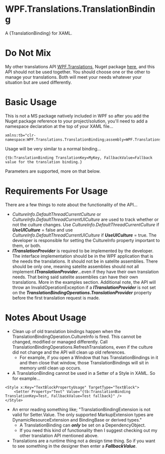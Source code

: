 # WPF.Translations.TranslationBinding
A {TranslationBinding} for XAML.

# Do Not Mix
My other translations API [WPF.Translations](https://github.com/AaronAmberman/WPF.Translations), Nuget package [here](https://www.nuget.org/packages/WPF.Translations/), and this API should not be used together. You should choose one or the other to manage your translations. Both will meet your needs whatever your situation but are used differently.

# Basic Usage
This is not a MS package natively included in WPF so after you add the Nuget package reference to your project/solution, you'll need to add a namespace declaration at the top of your XAML file...

```XAML
xmlns:tb="clr-namespace:WPF.Translations.TranslationBinding;assembly=WPF.Translations.TranslationBinding"
```

Usage will be very similar to a normal binding...

```XAML
{tb:TranslationBinding TranslationKey=MyKey, FallbackValue=Fallback value for the translation binding.}
```

Parameters are supported, more on that below.

# Requirements For Usage
There are a few things to note about the functionality of the API...

- *CultureInfo.DefaultThreadCurrentCulture* or *CultureInfo.DefaultThreadCurrentUICulture* are used to track whether or not the culture changes. Use *CultureInfo.DefaultThreadCurrentCulture* if ***UseUICulture*** = false and use *CultureInfo.DefaultThreadCurrentUICulture* if ***UseUICulture*** = true. The developer is responsible for setting the CultureInfo property important to them, or both.
- ***ITranslationProvider*** is required to be implemented by the developer. The interface implementation should be in the WPF application that is the needs the translations. It should not be in satelite assemblies. There should be only one, meaning satelite assemblies should not all implement ***ITranslationProvider***...even if they have their own translation needs. That being said satelite assemblies can have their own translations. More in the examples section. Additional note, the API will throw an InvalidOperationException if a ***ITranslationProvider*** is not set on the ***TranslationBindingOperations.TranslationProvider*** property before the first translation request is made.

# Notes About Usage
- Clean up of old translation bindings happen when the TranslationBindingOperation.CultureInfo is fired. This cannot be changed, modified or managed differently. Call TranslationBindingOperations.RefreshTranslations, even if the culture did not change and the API will clean up old references.
  - For example, if you open a Window that has TranslationBindings in it and then close that window, those TranslationBindings will sit in memory until clean up occurs.
- A TranslationBinding cannot be used in a Setter of a Style in XAML. So for example...
```XAML
<Style x:Key="TextBlockPropertyUsage" TargetType="TextBlock">
    <Setter Property="Text" Value="{tb:TranslationBinding TranslationKey=Test, FallbackValue=Test fallback}" />
</Style>
```
- An error reading something like; "TranslationBindingExtension is not valid for Setter.Value. The only supported MarkupExtension types are DynamicResourceExtension and BindingBase or derived types."
  - A TranslationBinding can ***only*** be set on a DependencyObject.
  - If you need this kind of functionality then I suggest checking out my other translation API mentioned above.
- Translations are a runtime thing not a design time thing. So if you want to see something in the designer then enter a ***FallbackValue***.
